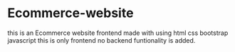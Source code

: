 # Ecommerce-website
this is an Ecommerce website frontend made with using html css bootstrap javascript
this is only frontend no backend funtionality is added.
